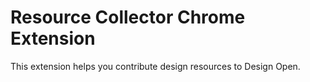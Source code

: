 # Resource Collector Chrome Extension

This extension helps you contribute design resources to Design Open.
